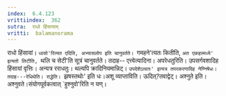 ```yaml
---
index:  6.4.123
vrittiindex:  362
sutra:  राधो हिंसायाम्
vritti:  balamanorama 
---
```


राधो हिंसायां। `ध्वसो'रित्यत एदिति, अभ्यासलोप इति चानुवर्तते। `गमहने'त्यतः कितीति, `अत एकहल्मध्ये' इत्यतो लिटीति, `थलि च सेटी'ति सूत्रं चानुवर्तते। तदाह-- एत्त्वेत्यादिना। अपरेधतुरिति। उपसर्गवशादिह हिंसायां वृत्तिः। अन्यत्र रराधतुः। थल्यपि क्रादिनियमान्निट्। `उपदेशेऽत्वतः' इत्यत्र तपरकरणादिह नेण्निषेधः। तदाह---रेधिथेति। राद्धेति। `झषस्तथोः' इति धः।अशू व्याप्ताविति। ऊदित्?तवाद्वेट्। अश्नुते इति। अश्नुवते।संयोगपूर्वकत्वात् `हुश्नुवो'रिति न यण्। 

